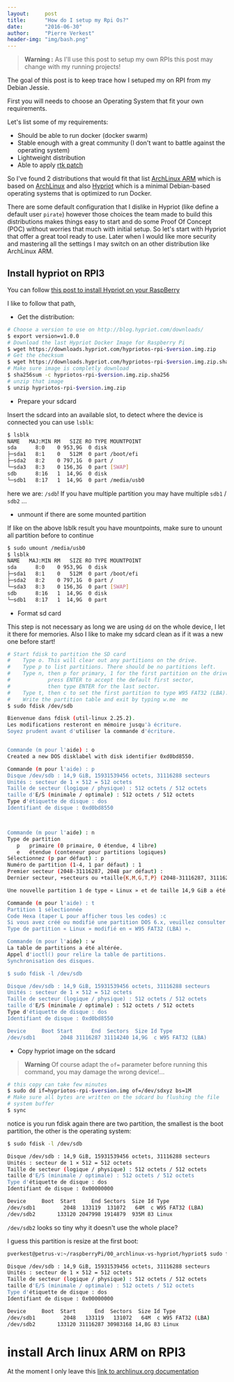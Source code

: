 ```yaml
---
layout:     post
title:      "How do I setup my Rpi Os?"
date:       "2016-06-30"
author:     "Pierre Verkest"
header-img: "img/bash.png"
---
```


> **Warning :** As I'll use this post to setup my own RPIs this post may
> change with my running projects!

The goal of this post is to keep trace how I setuped my on RPI from
my Debian Jessie.

First you will needs to choose an Operating System that fit your own
requirements.

Let's list some of my requirements:

* Should be able to run docker (docker swarm)
* Stable enough with a great community (I don't want to battle against
  the operating system)
* Lightweight distribution
* Able to apply [rtk patch](
  https://rt.wiki.kernel.org/index.php/Main_Page)

So I've found 2 distributions that would fit that list [ArchLinux ARM](
https://archlinuxarm.org) which is based on [ArchLinux](
https://archlinux.org) and also [Hypriot](http://blog.hypriot.com/about)
which is a minimal Debian-based operating systems that is optimized to
run Docker.

There are some default configuration that I dislike in Hypriot (like
define a default user `pirate`) however those choices the team made to
build this distributions makes things easy to start and do some Proof Of
Concept (POC) without worries that much with initial setup. So let's
start with Hypriot that offer a great tool ready to use. Later when I
would like more security and mastering all the settings I may switch
on an other distribution like ArchLinux ARM.


## Install hypriot on RPI3

You can follow [this post to install Hypriot on your RaspBerry](
http://blog.hypriot.com/getting-started-with-docker-and-linux-on-the-raspberry-pi/)

I like to follow that path,

* Get the distribution:

```bash
# Choose a version to use on http://blog.hypriot.com/downloads/
$ export version=v1.0.0
# Download the last Hypriot Docker Image for Raspberry Pi
$ wget https://downloads.hypriot.com/hypriotos-rpi-$version.img.zip
# Get the checksum 
$ wget https://downloads.hypriot.com/hypriotos-rpi-$version.img.zip.sha256
# Make sure image is completly download
$ sha256sum -c hypriotos-rpi-$version.img.zip.sha256
# unzip that image
$ unzip hypriotos-rpi-$version.img.zip
```

* Prepare your sdcard

Insert the sdcard into an available slot, to detect where the device
is connected you can use `lsblk`:

```bash
$ lsblk 
NAME   MAJ:MIN RM   SIZE RO TYPE MOUNTPOINT
sda      8:0    0 953,9G  0 disk 
├─sda1   8:1    0   512M  0 part /boot/efi
├─sda2   8:2    0 797,1G  0 part /
└─sda3   8:3    0 156,3G  0 part [SWAP]
sdb      8:16   1  14,9G  0 disk 
└─sdb1   8:17   1  14,9G  0 part /media/usb0
```

here we are: `/sdb`! If you have multiple partition you may have
multiple `sdb1` / `sdb2` ...

* unmount if there are some mounted partition

If like on the above lsblk result you have mountpoints, make sure to
unount all partition before to continue

```bash
$ sudo umount /media/usb0 
$ lsblk 
NAME   MAJ:MIN RM   SIZE RO TYPE MOUNTPOINT
sda      8:0    0 953,9G  0 disk 
├─sda1   8:1    0   512M  0 part /boot/efi
├─sda2   8:2    0 797,1G  0 part /
└─sda3   8:3    0 156,3G  0 part [SWAP]
sdb      8:16   1  14,9G  0 disk 
└─sdb1   8:17   1  14,9G  0 part 
```

* Format sd card

This step is not necessary as long we are using `dd` on the
whole device, I let it there for memories. Also I like to make my sdcard
clean as if it was a new one before start!

```bash
# Start fdisk to partition the SD card
#    Type o. This will clear out any partitions on the drive.
#    Type p to list partitions. There should be no partitions left.
#    Type n, then p for primary, 1 for the first partition on the drive,
#            press ENTER to accept the default first sector,
#            then type ENTER for the last sector.
#    Type t, then c to set the first partition to type W95 FAT32 (LBA).
#    Write the partition table and exit by typing w.me  me  
$ sudo fdisk /dev/sdb

Bienvenue dans fdisk (util-linux 2.25.2).
Les modifications resteront en mémoire jusqu'à écriture.
Soyez prudent avant d'utiliser la commande d'écriture.


Commande (m pour l'aide) : o
Created a new DOS disklabel with disk identifier 0xd0bd8550.

Commande (m pour l'aide) : p
Disque /dev/sdb : 14,9 GiB, 15931539456 octets, 31116288 secteurs
Unités : secteur de 1 × 512 = 512 octets
Taille de secteur (logique / physique) : 512 octets / 512 octets
taille d'E/S (minimale / optimale) : 512 octets / 512 octets
Type d'étiquette de disque : dos
Identifiant de disque : 0xd0bd8550



Commande (m pour l'aide) : n
Type de partition
   p   primaire (0 primaire, 0 étendue, 4 libre)
   e   étendue (conteneur pour partitions logiques)
Sélectionnez (p par défaut) : p
Numéro de partition (1-4, 1 par défaut) : 1
Premier secteur (2048-31116287, 2048 par défaut) : 
Dernier secteur, +secteurs ou +taille{K,M,G,T,P} (2048-31116287, 31116287 par défaut) : 

Une nouvelle partition 1 de type « Linux » et de taille 14,9 GiB a été créée.

Commande (m pour l'aide) : t
Partition 1 sélectionnée
Code Hexa (taper L pour afficher tous les codes) :c
Si vous avez créé ou modifié une partition DOS 6.x, veuillez consulter la documentation de fdisk pour de plus amples renseignements.
Type de partition « Linux » modifié en « W95 FAT32 (LBA) ».

Commande (m pour l'aide) : w
La table de partitions a été altérée.
Appel d'ioctl() pour relire la table de partitions.
Synchronisation des disques.

$ sudo fdisk -l /dev/sdb

Disque /dev/sdb : 14,9 GiB, 15931539456 octets, 31116288 secteurs
Unités : secteur de 1 × 512 = 512 octets
Taille de secteur (logique / physique) : 512 octets / 512 octets
taille d'E/S (minimale / optimale) : 512 octets / 512 octets
Type d'étiquette de disque : dos
Identifiant de disque : 0xd0bd8550

Device     Boot Start      End  Sectors  Size Id Type
/dev/sdb1        2048 31116287 31114240 14,9G  c W95 FAT32 (LBA)
```

* Copy hypriot image on the sdcard

> **Warning** Of course adapt the ``of=`` parameter before running this
> command, you may damage the wrong device!...

```bash
# this copy can take few minutes
$ sudo dd if=hypriotos-rpi-$version.img of=/dev/sdxyz bs=1M
# Make sure all bytes are written on the sdcard bu flushing the file
# system buffer
$ sync

```

notice is you run fdisk again there are two partition, the smallest is
the boot partition, the other is the operating system:

```bash
$ sudo fdisk -l /dev/sdb

Disque /dev/sdb : 14,9 GiB, 15931539456 octets, 31116288 secteurs
Unités : secteur de 1 × 512 = 512 octets
Taille de secteur (logique / physique) : 512 octets / 512 octets
taille d'E/S (minimale / optimale) : 512 octets / 512 octets
Type d'étiquette de disque : dos
Identifiant de disque : 0x00000000

Device     Boot  Start     End Sectors  Size Id Type
/dev/sdb1         2048  133119  131072   64M  c W95 FAT32 (LBA)
/dev/sdb2       133120 2047998 1914879  935M 83 Linux
```

``/dev/sdb2`` looks so tiny why it doesn't use the whole place?

I guess this partition is resize at the first boot:

```bash
pverkest@petrus-v:~/raspberryPi/00_archlinux-vs-hypriot/hypriot$ sudo fdisk -l /dev/sdb

Disque /dev/sdb : 14,9 GiB, 15931539456 octets, 31116288 secteurs
Unités : secteur de 1 × 512 = 512 octets
Taille de secteur (logique / physique) : 512 octets / 512 octets
taille d'E/S (minimale / optimale) : 512 octets / 512 octets
Type d'étiquette de disque : dos
Identifiant de disque : 0x00000000

Device     Boot  Start      End  Sectors  Size Id Type
/dev/sdb1         2048   133119   131072   64M  c W95 FAT32 (LBA)
/dev/sdb2       133120 31116287 30983168 14,8G 83 Linux
```

# install Arch linux ARM on RPI3

At the moment I only leave this [link to archlinux.org documentation](
https://archlinuxarm.org/platforms/armv8/broadcom/raspberry-pi-3)